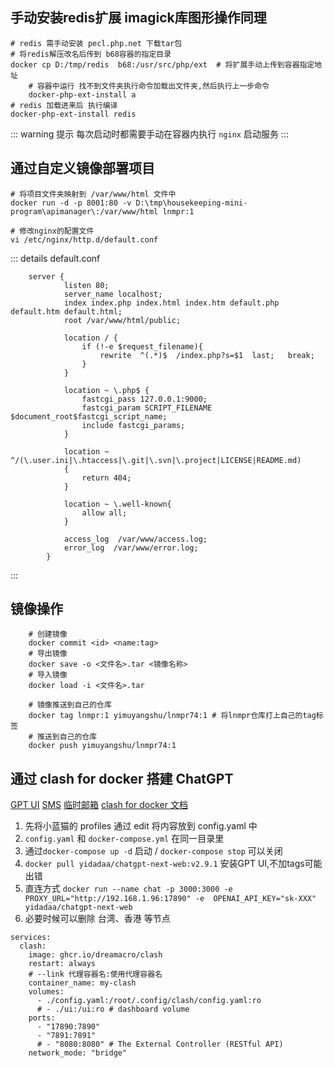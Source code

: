 ## 手动安装redis扩展  imagick库图形操作同理
```shell
# redis 需手动安装 pecl.php.net 下载tar包
# 将redis解压改名后传到 b68容器的指定目录
docker cp D:/tmp/redis  b68:/usr/src/php/ext  # 将扩展手动上传到容器指定地址
    # 容器中运行 找不到文件夹执行命令加载出文件夹,然后执行上一步命令
    docker-php-ext-install a 
# redis 加载进来后 执行编译
docker-php-ext-install redis
```
::: warning 提示
每次启动时都需要手动在容器内执行 `nginx` 启动服务
:::

## 通过自定义镜像部署项目
```shell
# 将项目文件夹映射到 /var/www/html 文件中
docker run -d -p 8001:80 -v D:\tmp\housekeeping-mini-program\apimanager\:/var/www/html lnmpr:1

# 修改nginx的配置文件
vi /etc/nginx/http.d/default.conf
```

::: details default.conf
```shell
    server {
            listen 80;
            server_name localhost;
            index index.php index.html index.htm default.php default.htm default.html;
            root /var/www/html/public;
    
            location / {
                if (!-e $request_filename){
                    rewrite  ^(.*)$  /index.php?s=$1  last;   break;
                }
            }
        
            location ~ \.php$ {
                fastcgi_pass 127.0.0.1:9000;
                fastcgi_param SCRIPT_FILENAME $document_root$fastcgi_script_name;
                include fastcgi_params;
            }
        
            location ~ ^/(\.user.ini|\.htaccess|\.git|\.svn|\.project|LICENSE|README.md)
            {
                return 404;
            }
        
            location ~ \.well-known{
                allow all;
            }
        
            access_log  /var/www/access.log;
            error_log  /var/www/error.log;
        }
```
:::


## 镜像操作
```shell
    # 创建镜像
    docker commit <id> <name:tag>
    # 导出镜像
    docker save -o <文件名>.tar <镜像名称>
    # 导入镜像
    docker load -i <文件名>.tar
    
    # 镜像推送到自己的仓库
    docker tag lnmpr:1 yimuyangshu/lnmpr74:1 # 将lnmpr仓库打上自己的tag标签
    # 推送到自己的仓库
    docker push yimuyangshu/lnmpr74:1
```

## 通过 clash for docker 搭建 ChatGPT
[GPT UI](https://github.com/Yidadaa/ChatGPT-Next-Web/blob/main/README_CN.md#%E9%83%A8%E7%BD%B2)
[SMS](https://sms-activate.org/cn)
[临时邮箱](https://temp-mail.org/)
[clash for docker 文档](https://dreamacro.github.io/clash/introduction/service.html#docker)

1. 先将小蓝猫的 profiles 通过 edit 将内容放到 config.yaml 中
2. `config.yaml` 和 `docker-compose.yml` 在同一目录里
3. 通过`docker-compose up -d` 启动  / `docker-compose stop` 可以关闭
4. `docker pull yidadaa/chatgpt-next-web:v2.9.1` 安装GPT UI,不加tags可能出错
6. 直连方式 `docker run --name chat -p 3000:3000 -e PROXY_URL="http://192.168.1.96:17890" -e  OPENAI_API_KEY="sk-XXX" yidadaa/chatgpt-next-web`
7. 必要时候可以删除 台湾、香港 等节点
```shell
services:
  clash:
    image: ghcr.io/dreamacro/clash
    restart: always
    # --link 代理容器名:使用代理容器名 
    container_name: my-clash
    volumes:
      - ./config.yaml:/root/.config/clash/config.yaml:ro
      # - ./ui:/ui:ro # dashboard volume
    ports:
      - "17890:7890"
      - "7891:7891"
      # - "8080:8080" # The External Controller (RESTful API)
    network_mode: "bridge"
```